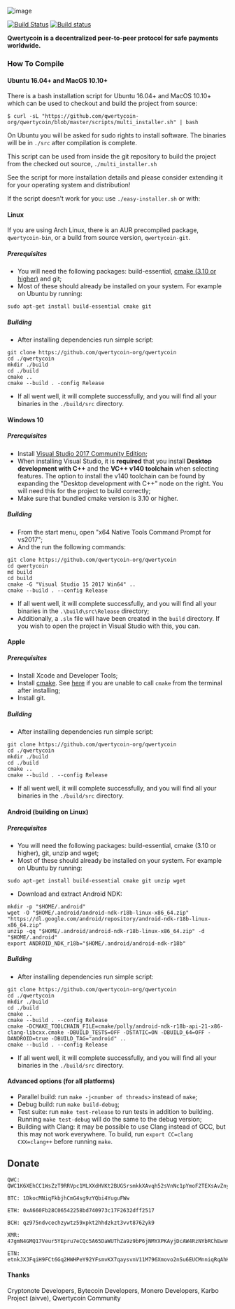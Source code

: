 ![image](https://cdn.qwertycoin.org/images/press/other/qwc-github-2.png)

[![Build Status](https://travis-ci.org/qwertycoin-org/qwertycoin.svg?branch=stage_1)](https://travis-ci.org/qwertycoin-org/qwertycoin)
[![Build status](https://ci.appveyor.com/api/projects/status/yhiqfap4nfdommsb?svg=true)](https://ci.appveyor.com/project/qwertycoin-org/qwertycoin)

**Qwertycoin is a decentralized peer-to-peer protocol for safe payments worldwide.**

### How To Compile

#### Ubuntu 16.04+ and MacOS 10.10+

There is a bash installation script for Ubuntu 16.04+ and MacOS 10.10+ which can be used to checkout and build the project from source:

`$ curl -sL "https://github.com/qwertycoin-org/qwertycoin/blob/master/scripts/multi_installer.sh" | bash `

On Ubuntu you will be asked for sudo rights to install software. The binaries will be in `./src` after compilation is complete.

This script can be used from inside the git repository to build the project from the checked out source, `./multi_installer.sh`

See the script for more installation details and please consider extending it for your operating system and distribution!

If the script doesn't work for you: use `./easy-installer.sh` or with:

#### Linux

If you are using Arch Linux, there is an AUR precompiled package, `qwertycoin-bin`, or a build from source version, `qwertycoin-git`.

##### Prerequisites

- You will need the following packages: build-essential, [cmake (3.10 or higher)](https://github.com/qwertycoin-org/qwertycoin/tree/master/docs/install_cmake) and git;
- Most of these should already be installed on your system. For example on Ubuntu by running:
```
sudo apt-get install build-essential cmake git
```

##### Building

- After installing dependencies run simple script:
```
git clone https://github.com/qwertycoin-org/qwertycoin
cd ./qwertycoin
mkdir ./build
cd ./build
cmake ..
cmake --build . -config Release
```
- If all went well, it will complete successfully, and you will find all your binaries in the `./build/src` directory.

#### Windows 10

##### Prerequisites

- Install [Visual Studio 2017 Community Edition](https://www.visualstudio.com/thank-you-downloading-visual-studio/?sku=Community&rel=15&page=inlineinstall);
- When installing Visual Studio, it is **required** that you install **Desktop development with C++** and the **VC++ v140 toolchain** when selecting features. The option to install the v140 toolchain can be found by expanding the "Desktop development with C++" node on the right. You will need this for the project to build correctly;
- Make sure that bundled cmake version is 3.10 or higher.

##### Building

- From the start menu, open "x64 Native Tools Command Prompt for vs2017";
- And the run the following commands:
```
git clone https://github.com/qwertycoin-org/qwertycoin
cd qwertycoin
md build
cd build
cmake -G "Visual Studio 15 2017 Win64" ..
cmake --build . --config Release
```
- If all went well, it will complete successfully, and you will find all your binaries in the `.\build\src\Release` directory;
- Additionally, a `.sln` file will have been created in the `build` directory. If you wish to open the project in Visual Studio with this, you can.

#### Apple

##### Prerequisites

- Install Xcode and Developer Tools;
- Install [cmake](https://cmake.org/). See [here](https://stackoverflow.com/questions/23849962/cmake-installer-for-mac-fails-to-create-usr-bin-symlinks) if you are unable to call `cmake` from the terminal after installing;
- Install git.

##### Building

- After installing dependencies run simple script:
```
git clone https://github.com/qwertycoin-org/qwertycoin
cd ./qwertycoin
mkdir ./build
cd ./build
cmake ..
cmake --build . --config Release
```
- If all went well, it will complete successfully, and you will find all your binaries in the `./build/src` directory.

#### Android (building on Linux)

##### Prerequisites

- You will need the following packages: build-essential, cmake (3.10 or higher), git, unzip and wget;
- Most of these should already be installed on your system. For example on Ubuntu by running:
```
sudo apt-get install build-essential cmake git unzip wget
```
- Download and extract Android NDK:
```
mkdir -p "$HOME/.android"
wget -O "$HOME/.android/android-ndk-r18b-linux-x86_64.zip" "https://dl.google.com/android/repository/android-ndk-r18b-linux-x86_64.zip"
unzip -qq "$HOME/.android/android-ndk-r18b-linux-x86_64.zip" -d "$HOME/.android"
export ANDROID_NDK_r18b="$HOME/.android/android-ndk-r18b"
```

##### Building

- After installing dependencies run simple script:
```
git clone https://github.com/qwertycoin-org/qwertycoin
cd ./qwertycoin
mkdir ./build
cd ./build
cmake ..
cmake --build . --config Release
cmake -DCMAKE_TOOLCHAIN_FILE=cmake/polly/android-ndk-r18b-api-21-x86-clang-libcxx.cmake -DBUILD_TESTS=OFF -DSTATIC=ON -DBUILD_64=OFF -DANDROID=true -DBUILD_TAG="android" ..
cmake --build . --config Release
```
- If all went well, it will complete successfully, and you will find all your binaries in the `./build/src` directory.

#### Advanced options (for all platforms)

* Parallel build: run `make -j<number of threads>` instead of `make`;
* Debug build: run `make build-debug`;
* Test suite: run `make test-release` to run tests in addition to building. Running `make test-debug` will do the same to the debug version;
* Building with Clang: it may be possible to use Clang instead of GCC, but this may not work everywhere. To build, run `export CC=clang CXX=clang++` before running `make`.

## Donate

```
QWC: QWC1K6XEhCC1WsZzT9RRVpc1MLXXdHVKt2BUGSrsmkkXAvqh52sVnNc1pYmoF2TEXsAvZnyPaZu8MW3S8EWHNfAh7X2xa63P7Y
```
```
BTC: 1DkocMNiqFkbjhCmG4sg9zYQbi4YuguFWw
```
```
ETH: 0xA660Fb28C06542258bd740973c17F2632dff2517
```
```
BCH: qz975ndvcechzywtz59xpkt2hhdzkzt3vvt8762yk9
```
```
XMR: 47gmN4GMQ17Veur5YEpru7eCQc5A65DaWUThZa9z9bP6jNMYXPKAyjDcAW4RzNYbRChEwnKu1H3qt9FPW9CnpwZgNscKawX
```
```
ETN: etnkJXJFqiH9FCt6Gq2HWHPeY92YFsmvKX7qaysvnV11M796Xmovo2nSu6EUCMnniqRqAhKX9AQp31GbG3M2DiVM3qRDSQ5Vwq
```

#### Thanks

Cryptonote Developers, Bytecoin Developers, Monero Developers, Karbo Project (aivve), Qwertycoin Community
